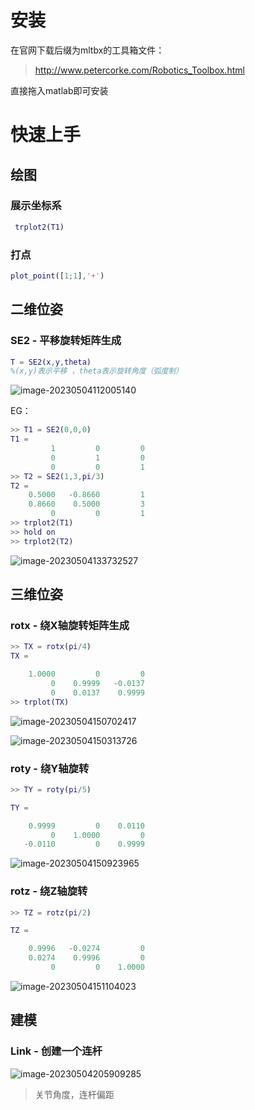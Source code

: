 # 安装

在官网下载后缀为mltbx的工具箱文件：

>  http://www.petercorke.com/Robotics_Toolbox.html 

直接拖入matlab即可安装



# 快速上手

## 绘图

### 展示坐标系

```matlab
 trplot2(T1)
```

### 打点

```matlab
plot_point([1;1],'+')
```





## 二维位姿

### SE2 - 平移旋转矩阵生成

```matlab
T = SE2(x,y,theta)
%(x,y)表示平移 ，theta表示旋转角度（弧度制）
```

![image-20230504112005140](https://yoga-typora-photo.oss-cn-beijing.aliyuncs.com/typora_img/image-20230504112005140.png)

EG：

```matlab
>> T1 = SE2(0,0,0)
T1 = 
         1         0         0
         0         1         0
         0         0         1
>> T2 = SE2(1,3,pi/3)
T2 = 
    0.5000   -0.8660         1
    0.8660    0.5000         3
         0         0         1
>> trplot2(T1)
>> hold on
>> trplot2(T2)
```

![image-20230504133732527](https://yoga-typora-photo.oss-cn-beijing.aliyuncs.com/typora_img/image-20230504133732527.png)

## 三维位姿

### rotx - 绕X轴旋转矩阵生成

```matlab
>> TX = rotx(pi/4)
TX =

    1.0000         0         0
         0    0.9999   -0.0137
         0    0.0137    0.9999
>> trplot(TX)
```

![image-20230504150702417](https://yoga-typora-photo.oss-cn-beijing.aliyuncs.com/typora_img/image-20230504150702417.png)

![image-20230504150313726](https://yoga-typora-photo.oss-cn-beijing.aliyuncs.com/typora_img/image-20230504150313726.png)

### roty - 绕Y轴旋转

```matlab
>> TY = roty(pi/5)

TY =

    0.9999         0    0.0110
         0    1.0000         0
   -0.0110         0    0.9999
```

![image-20230504150923965](https://yoga-typora-photo.oss-cn-beijing.aliyuncs.com/typora_img/image-20230504150923965.png)

### rotz - 绕Z轴旋转

```matlab
>> TZ = rotz(pi/2)

TZ =

    0.9996   -0.0274         0
    0.0274    0.9996         0
         0         0    1.0000
```

![image-20230504151104023](https://yoga-typora-photo.oss-cn-beijing.aliyuncs.com/typora_img/image-20230504151104023.png)



## 建模



### Link - 创建一个连杆



![image-20230504205909285](https://yoga-typora-photo.oss-cn-beijing.aliyuncs.com/typora_img/image-20230504205909285.png)

> 关节角度，连杆偏距



























